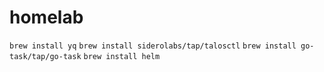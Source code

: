 # homelab

`brew install yq`
`brew install siderolabs/tap/talosctl`
`brew install go-task/tap/go-task`
`brew install helm`
